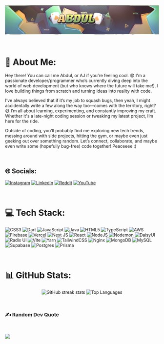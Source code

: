 <p align="center">
  <img src="https://raw.githubusercontent.com/Abdulzizi/Abdulzizi/main/test-banner-1.png" alt="my banner">
</p>

<br>

# 💫 About Me:

Hey there! You can call me Abdul, or AJ if you're feeling cool. 😎 I'm a passionate developer/programmer who’s currently diving deep into the world of web development (but who knows where the future will take me!). I love building things from scratch and turning ideas into reality with code.

I’ve always believed that if it’s my job to squash bugs, then yeah, I might accidentally write a few along the way too—comes with the territory, right? 😅 I’m all about learning, experimenting, and constantly improving my craft. Whether it's a late-night coding session or tweaking my latest project, I’m here for the ride.

Outside of coding, you’ll probably find me exploring new tech trends, messing around with side projects, hitting the gym, or maybe even just geeking out over something random. Let’s connect, collaborate, and maybe even write some (hopefully bug-free) code together! Peaceeee :)

<br>

## 🌐 Socials:

[![Instagram](https://img.shields.io/badge/Instagram-%23E4405F.svg?logo=Instagram&logoColor=white)](https://instagram.com/_sanz107) 
[![LinkedIn](https://img.shields.io/badge/LinkedIn-%230077B5.svg?logo=linkedin&logoColor=white)](https://linkedin.com/in/abduljawadazizi07) 
[![Reddit](https://img.shields.io/badge/Reddit-%23FF4500.svg?logo=Reddit&logoColor=white)](https://reddit.com/user/sswaff_) 
[![YouTube](https://img.shields.io/badge/YouTube-%23FF0000.svg?logo=YouTube&logoColor=white)](https://youtube.com/@Abdul_Toqum)

<br>

# 💻 Tech Stack:

![CSS3](https://img.shields.io/badge/css3-%231572B6.svg?style=for-the-badge&logo=css3&logoColor=white) 
![Dart](https://img.shields.io/badge/dart-%230175C2.svg?style=for-the-badge&logo=dart&logoColor=white) 
![JavaScript](https://img.shields.io/badge/javascript-%23323330.svg?style=for-the-badge&logo=javascript&logoColor=%23F7DF1E) 
![Java](https://img.shields.io/badge/java-%23ED8B00.svg?style=for-the-badge&logo=openjdk&logoColor=white) 
![HTML5](https://img.shields.io/badge/html5-%23E34F26.svg?style=for-the-badge&logo=html5&logoColor=white) 
![TypeScript](https://img.shields.io/badge/typescript-%23007ACC.svg?style=for-the-badge&logo=typescript&logoColor=white) 
![AWS](https://img.shields.io/badge/AWS-%23FF9900.svg?style=for-the-badge&logo=amazon-aws&logoColor=white) 
![Firebase](https://img.shields.io/badge/firebase-%23039BE5.svg?style=for-the-badge&logo=firebase) 
![Vercel](https://img.shields.io/badge/vercel-%23000000.svg?style=for-the-badge&logo=vercel&logoColor=white) 
![Next JS](https://img.shields.io/badge/Next-black?style=for-the-badge&logo=next.js&logoColor=white) 
![React](https://img.shields.io/badge/react-%2320232a.svg?style=for-the-badge&logo=react&logoColor=%2361DAFB) 
![NodeJS](https://img.shields.io/badge/node.js-6DA55F?style=for-the-badge&logo=node.js&logoColor=white) 
![Nodemon](https://img.shields.io/badge/NODEMON-%23323330.svg?style=for-the-badge&logo=nodemon&logoColor=%BBDEAD) 
![DaisyUI](https://img.shields.io/badge/daisyui-5A0EF8?style=for-the-badge&logo=daisyui&logoColor=white) 
![Radix UI](https://img.shields.io/badge/radix%20ui-161618.svg?style=for-the-badge&logo=radix-ui&logoColor=white) 
![Vite](https://img.shields.io/badge/vite-%23646CFF.svg?style=for-the-badge&logo=vite&logoColor=white) 
![Yarn](https://img.shields.io/badge/yarn-%232C8EBB.svg?style=for-the-badge&logo=yarn&logoColor=white) 
![TailwindCSS](https://img.shields.io/badge/tailwindcss-%2338B2AC.svg?style=for-the-badge&logo=tailwind-css&logoColor=white) 
![Nginx](https://img.shields.io/badge/nginx-%23009639.svg?style=for-the-badge&logo=nginx&logoColor=white) 
![MongoDB](https://img.shields.io/badge/MongoDB-%234ea94b.svg?style=for-the-badge&logo=mongodb&logoColor=white) 
![MySQL](https://img.shields.io/badge/mysql-4479A1.svg?style=for-the-badge&logo=mysql&logoColor=white) 
![Supabase](https://img.shields.io/badge/Supabase-3ECF8E?style=for-the-badge&logo=supabase&logoColor=white) 
![Postgres](https://img.shields.io/badge/postgres-%23316192.svg?style=for-the-badge&logo=postgresql&logoColor=white) 
![Prisma](https://img.shields.io/badge/Prisma-3982CE?style=for-the-badge&logo=Prisma&logoColor=white)

<br>

# 📊 GitHub Stats:

<div align="center">

<img src="https://github-readme-streak-stats.herokuapp.com/?user=Abdulzizi&theme=dark&hide_border=false" alt="GitHub streak stats" />  <img src="https://github-readme-stats.vercel.app/api/top-langs/?username=Abdulzizi&theme=dark&hide_border=false&include_all_commits=false&count_private=false&layout=compact" alt="Top Languages" />
  
</div>

<br>

### ✍️ Random Dev Quote

<br>

![](https://quotes-github-readme.vercel.app/api?type=horizontal&theme=radical)
